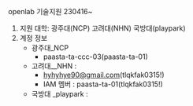 openlab 기술지원 230416~

1. 지원 대학: 광주대(NCP) 고려대(NHN) 국방대(playpark)
2. 계정 정보
   - 광주대_NCP 
     - paasta-ta-ccc-03(paasta-ta-01)
   - 고려대__NHN :
     - hyhyhye90@gmail.com(tlqkfak0315!)
     - IAM 멤버 : paasta-ta-01(tlqkfak0315!)
   - 국방대 _playpark :

